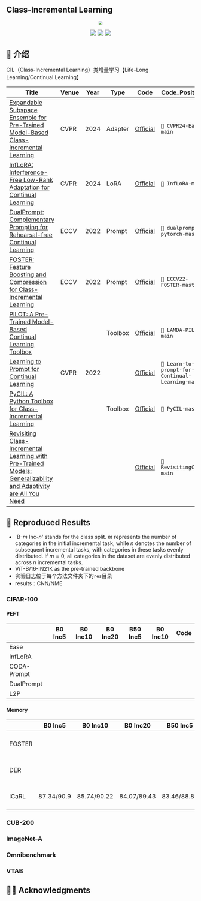 ## Class-Incremental Learning

<div align=center><img src="https://markdownimg-hw.oss-cn-beijing.aliyuncs.com/logo.png" style="zoom: 60%;" /></div>
<p></p>
<div align=center><img src="https://visitor-badge.laobi.icu/badge?page_id=Geeks-Z.Class-Incremental-Learning&left_color=green&right_color=red" /> <img src="https://img.shields.io/github/last-commit/Geeks-Z/Class-Incremental-Learning" /> <img src="https://img.shields.io/github/license/Geeks-Z/Class-Incremental-Learning" /></div>

## 🎉 介绍

CIL（Class-Incremental Learning）类增量学习【Life-Long Learning/Continual Learning】

| Title                                                        | Venue | Year | Type    | Code                                                    | Code_Position                                   |
| ------------------------------------------------------------ | ----- | ---- | ------- | ------------------------------------------------------- | ----------------------------------------------- |
| [Expandable Subspace Ensemble for Pre-Trained Model-Based Class-Incremental Learning](http://arxiv.org/abs/2403.12030) | CVPR  | 2024 | Adapter | [Official](https://github.com/sun-hailong/CVPR24-Ease)  | `📁 CVPR24-Ease-main `                           |
| [InfLoRA: Interference-Free Low-Rank Adaptation for Continual Learning](http://arxiv.org/abs/2404.00228) | CVPR  | 2024 | LoRA    | [Official](https://github.com/liangyanshuo/InfLoRA)     | `📁 InfLoRA-main`                                |
| [DualPrompt: Complementary Prompting for Rehearsal-free Continual Learning](https://arxiv.org/abs/2204.04799) | ECCV  | 2022 | Prompt  | [Official](https://github.com/google-research/l2p)      | `📁 dualprompt-pytorch-master`                   |
| [FOSTER: Feature Boosting and Compression for Class-Incremental Learning](https://arxiv.org/abs/2204.04662) | ECCV  | 2022 | Prompt  | [Official](https://github.com/G-U-N/ECCV22-FOSTER)      | `📁 ECCV22-FOSTER-master`                        |
| [PILOT: A Pre-Trained Model-Based Continual Learning Toolbox](https://arxiv.org/abs/2309.07117) |       |      | Toolbox | [Official](https://github.com/sun-hailong/LAMDA-PILOT)  | `📁 LAMDA-PILOT-main`                            |
| [Learning to Prompt for Continual Learning](https://arxiv.org/abs/2112.08654) | CVPR  | 2022 |         | [Official](https://github.com/google-research/l2p)      | `📁 Learn-to-prompt-for-Continual-Learning-main` |
| [PyCIL: A Python Toolbox for Class-Incremental Learning](https://arxiv.org/abs/2112.12533) |       |      | Toolbox | [Official](https://github.com/G-U-N/PyCIL)              | `📁 PyCIL-master`                                |
| [Revisiting Class-Incremental Learning with Pre-Trained Models: Generalizability and Adaptivity are All You Need](https://arxiv.org/pdf/2303.07338) |       |      |         | [Official](https://github.com/zhoudw-zdw/RevisitingCIL) | `📁 RevisitingCIL-main`                          |

## 📝 Reproduced Results

- `B-$m$ Inc-$n$' stands for the class split. $m$ represents the number of categories in the initial incremental task, while $n$ denotes the number of subsequent incremental tasks, with categories in these tasks evenly distributed. If $m = 0$, all categories in the dataset are evenly distributed across $n$ incremental tasks.
- ViT-B/16-IN21K as the pre-trained backbone
- 实验日志位于每个方法文件夹下的`res`目录
- results：CNN/NME

### CIFAR-100

#### PEFT

|             | B0 Inc5 | B0 Inc10 | B0 Inc20 | B50 Inc5 | B0 Inc10 | Code |
| ----------- | ------- | -------- | -------- | -------- | -------- | ---- |
| Ease        |         |          |          |          |          |      |
| InfLoRA     |         |          |          |          |          |      |
| CODA-Prompt |         |          |          |          |          |      |
| DualPrompt  |         |          |          |          |          |      |
| L2P         |         |          |          |          |          |      |

#### Memory

|        | B0 Inc5    | B0 Inc10    | B0 Inc20    | B50 Inc5    | B0 Inc10    | Code                 |
| ------ | ---------- | ----------- | ----------- | ----------- | ----------- | -------------------- |
| FOSTER |            |             |             |             |             | `📁 LAMDA-PILOT-main` |
| DER    |            |             |             |             |             | `📁 LAMDA-PILOT-main` |
| iCaRL  | 87.34/90.9 | 85.74/90.22 | 84.07/89.43 | 83.46/88.83 | 80.67/87.06 | `📁 LAMDA-PILOT-main` |

### CUB-200

### ImageNet-A

### Omnibenchmark

### VTAB





## 👨‍🏫 Acknowledgments
